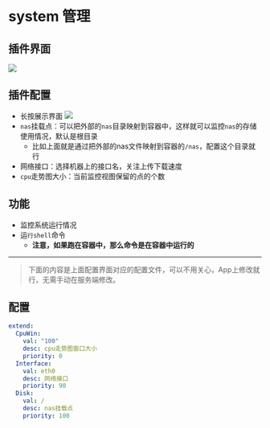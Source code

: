 # system 管理

## 插件界面
![](https://plugin.codeloverme.cn/system/all.png)

## 插件配置
- 长按展示界面
![](https://plugin.codeloverme.cn/system/config.png)
- `nas`挂载点：可以把外部的`nas`目录映射到容器中，这样就可以监控`nas`的存储使用情况，默认是根目录
  - 比如上面就是通过把外部的nas文件映射到容器的`/nas`，配置这个目录就行
- 网络接口：选择机器上的接口名，关注上传下载速度
- `cpu`走势图大小：当前监控视图保留的点的个数


## 功能
- 监控系统运行情况
- 运`行shell`命令
  - **注意，如果跑在容器中，那么命令是在容器中运行的**


-------------------

> 下面的内容是上面配置界面对应的配置文件，可以不用关心，App上修改就行，无需手动在服务端修改。
## 配置
```yaml
extend:
  CpuWin:
    val: "100"
    desc: cpu走势图窗口大小
    priority: 0
  Interface:
    val: eth0
    desc: 网络接口
    priority: 90
  Disk:
    val: /
    desc: nas挂载点
    priority: 100

``` 


